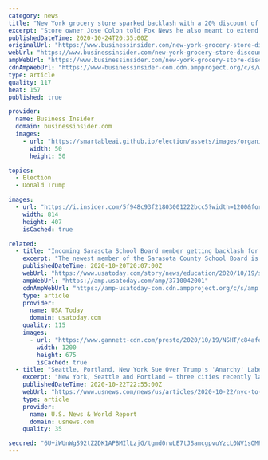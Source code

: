 ```yaml
---
category: news
title: "New York grocery store sparked backlash with a 20% discount offer for Trump supporters"
excerpt: "Store owner Jose Colon told Fox News he also meant to extend the 20% off promotional offer to backers of Democratic presidential nominee Joe Biden."
publishedDateTime: 2020-10-24T20:35:00Z
originalUrl: "https://www.businessinsider.com/new-york-grocery-store-discount-advertisement-trump-biden-backlash-election-2020-10"
webUrl: "https://www.businessinsider.com/new-york-grocery-store-discount-advertisement-trump-biden-backlash-election-2020-10"
ampWebUrl: "https://www.businessinsider.com/new-york-grocery-store-discount-advertisement-trump-biden-backlash-election-2020-10?amp"
cdnAmpWebUrl: "https://www-businessinsider-com.cdn.ampproject.org/c/s/www.businessinsider.com/new-york-grocery-store-discount-advertisement-trump-biden-backlash-election-2020-10?amp"
type: article
quality: 117
heat: 157
published: true

provider:
  name: Business Insider
  domain: businessinsider.com
  images:
    - url: "https://smartableai.github.io/election/assets/images/organizations/businessinsider.com-50x50.jpg"
      width: 50
      height: 50

topics:
  - Election
  - Donald Trump

images:
  - url: "https://i.insider.com/5f948c93f21803001222bcc5?width=1200&format=jpeg"
    width: 814
    height: 407
    isCached: true

related:
  - title: "Incoming Sarasota School Board member getting backlash for calling Trump supporters ‘Nazis’"
    excerpt: "The newest member of the Sarasota County School Board is facing backlash for calling Trump supporters Nazis in a 2017 Facebook post."
    publishedDateTime: 2020-10-20T20:07:00Z
    webUrl: "https://www.usatoday.com/story/news/education/2020/10/19/sarasota-school-board-member-called-trump-supporters-nazis-2017/3710042001/"
    ampWebUrl: "https://amp.usatoday.com/amp/3710042001"
    cdnAmpWebUrl: "https://amp-usatoday-com.cdn.ampproject.org/c/s/amp.usatoday.com/amp/3710042001"
    type: article
    provider:
      name: USA Today
      domain: usatoday.com
    quality: 115
    images:
      - url: "https://www.gannett-cdn.com/presto/2020/10/19/NSHT/c84afe4c-edcb-4ae9-946f-328495ddf94e-EdwardsTom_01.jpg?auto=webp&crop=4149,2334,x0,y399&format=pjpg&width=1200"
        width: 1200
        height: 675
        isCached: true
  - title: "Seattle, Portland, New York Sue Over Trump's 'Anarchy' Label"
    excerpt: "New York, Seattle and Portland — three cities recently labeled “anarchist jurisdictions” by the U.S. Justice Department — are suing to to invalidate the designation and to fight off the Trump administration’s efforts to withhold federal dollars."
    publishedDateTime: 2020-10-22T22:55:00Z
    webUrl: "https://www.usnews.com/news/us/articles/2020-10-22/nyc-to-join-seattle-portland-in-suit-over-federal-funding"
    type: article
    provider:
      name: U.S. News & World Report
      domain: usnews.com
    quality: 35

secured: "6U+iWUnWgS92tZ2DK1APBMIlLzjG/tgmd0rwLE7tJSamcgpvuYzcL0NV1sOMPfVaiiwlP4tOAep+yR5/0zsI/cezDFjtvKDcRewUhI8gki2bBOgepDwQ0D6d2qVv4WzXq7486Pzt4PKyGfgiOMiu0aQN3yerXI6jdyTA5of4+gfFlSYrQKqZ0nIc7lLKAh9ipUDijSlduZ3p2JnzeFg79kqy8tL+NZMpDPtsdxFhY1UJeCM1DQhifoEbSmxcTnc2vyMgtK7GF99nENVWN563HRBu/xcuYU7y/aFqwAvR/+LItg3erxgeQ0JILjAwsI6YWYiYc8sbPlVzgMMuH0tBUfxFgLjyNDXqyp8Rl0mD6lA=;UCAFNpZjaHLuje+ZwKRPTQ=="
---
```


